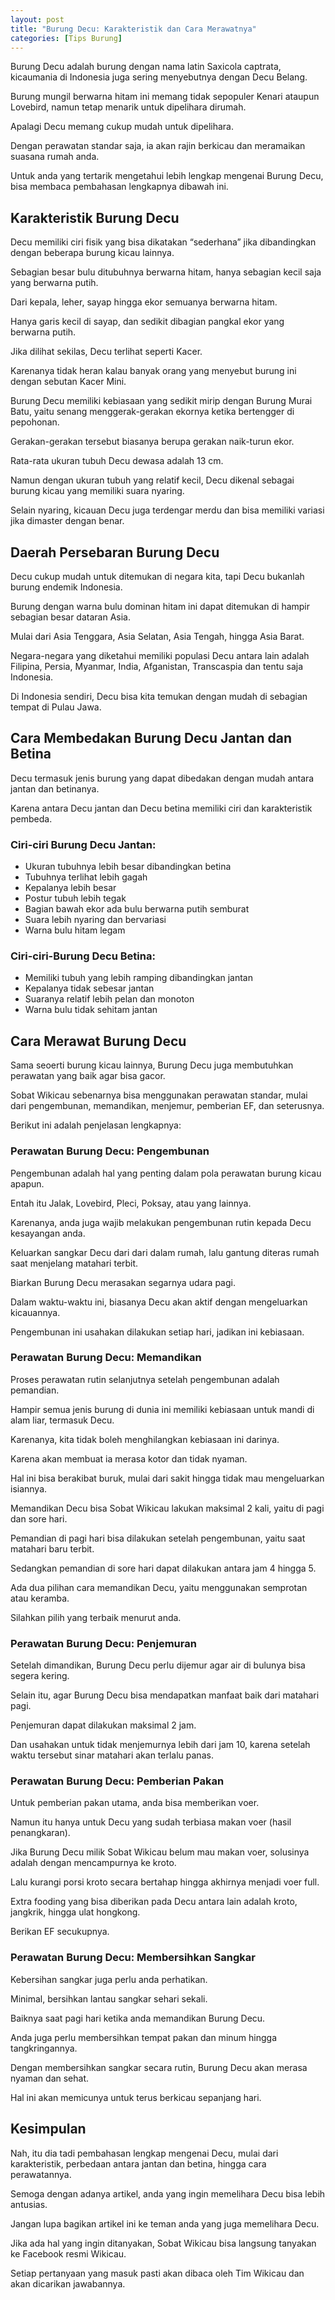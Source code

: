 ```yaml
---
layout: post
title: "Burung Decu: Karakteristik dan Cara Merawatnya"
categories: [Tips Burung]
---
```


Burung Decu adalah burung dengan nama latin Saxicola captrata, kicaumania di Indonesia juga sering menyebutnya dengan Decu Belang.

Burung mungil berwarna hitam ini memang tidak sepopuler Kenari ataupun Lovebird, namun tetap menarik untuk dipelihara dirumah.

Apalagi Decu memang cukup mudah untuk dipelihara.

Dengan perawatan standar saja, ia akan rajin berkicau dan meramaikan suasana rumah anda.

Untuk anda yang tertarik mengetahui lebih lengkap mengenai Burung Decu, bisa membaca pembahasan lengkapnya dibawah ini.

## Karakteristik Burung Decu

Decu memiliki ciri fisik yang bisa dikatakan “sederhana” jika dibandingkan dengan beberapa burung kicau lainnya.

Sebagian besar bulu ditubuhnya berwarna hitam, hanya sebagian kecil saja yang berwarna putih.

Dari kepala, leher, sayap hingga ekor semuanya berwarna hitam.

Hanya garis kecil di sayap, dan sedikit dibagian pangkal ekor yang berwarna putih.

Jika dilihat sekilas, Decu terlihat seperti Kacer.

Karenanya tidak heran kalau banyak orang yang menyebut burung ini dengan sebutan Kacer Mini.

Burung Decu memiliki kebiasaan yang sedikit mirip dengan Burung Murai Batu, yaitu senang menggerak-gerakan ekornya ketika bertengger di pepohonan.

Gerakan-gerakan tersebut biasanya berupa gerakan naik-turun ekor.

Rata-rata ukuran tubuh Decu dewasa adalah 13 cm.

Namun dengan ukuran tubuh yang relatif kecil, Decu dikenal sebagai burung kicau yang memiliki suara nyaring.

Selain nyaring, kicauan Decu juga terdengar merdu dan bisa memiliki variasi jika dimaster dengan benar.

## Daerah Persebaran Burung Decu

Decu cukup mudah untuk ditemukan di negara kita, tapi Decu bukanlah burung endemik Indonesia.

Burung dengan warna bulu dominan hitam ini dapat ditemukan di hampir sebagian besar dataran Asia.

Mulai dari Asia Tenggara, Asia Selatan, Asia Tengah, hingga Asia Barat.

Negara-negara yang diketahui memiliki populasi Decu antara lain adalah Filipina, Persia, Myanmar, India, Afganistan, Transcaspia dan tentu saja Indonesia.

Di Indonesia sendiri, Decu bisa kita temukan dengan mudah di sebagian tempat di Pulau Jawa.

## Cara Membedakan Burung Decu Jantan dan Betina

Decu termasuk jenis burung yang dapat dibedakan dengan mudah antara jantan dan betinanya.

Karena antara Decu jantan dan Decu betina memiliki ciri dan karakteristik pembeda.

### Ciri-ciri Burung Decu Jantan:

- Ukuran tubuhnya lebih besar dibandingkan betina
- Tubuhnya terlihat lebih gagah
- Kepalanya lebih besar
- Postur tubuh lebih tegak
- Bagian bawah ekor ada bulu berwarna putih semburat
- Suara lebih nyaring dan bervariasi
- Warna bulu hitam legam

### Ciri-ciri-Burung Decu Betina:

- Memiliki tubuh yang lebih ramping dibandingkan jantan
- Kepalanya tidak sebesar jantan
- Suaranya relatif lebih pelan dan monoton
- Warna bulu tidak sehitam jantan

## Cara Merawat Burung Decu

Sama seoerti burung kicau lainnya, Burung Decu juga membutuhkan perawatan yang baik agar bisa gacor.

Sobat Wikicau sebenarnya bisa menggunakan perawatan standar, mulai dari pengembunan, memandikan, menjemur, pemberian EF, dan seterusnya.

Berikut ini adalah penjelasan lengkapnya:

### Perawatan Burung Decu: Pengembunan

Pengembunan adalah hal yang penting dalam pola perawatan burung kicau apapun.

Entah itu Jalak, Lovebird, Pleci, Poksay, atau yang lainnya.

Karenanya, anda juga wajib melakukan pengembunan rutin kepada Decu kesayangan anda.

Keluarkan sangkar Decu dari dari dalam rumah, lalu gantung diteras rumah saat menjelang matahari terbit.

Biarkan Burung Decu merasakan segarnya udara pagi.

Dalam waktu-waktu ini, biasanya Decu akan aktif dengan mengeluarkan kicauannya.

Pengembunan ini usahakan dilakukan setiap hari, jadikan ini kebiasaan.

### Perawatan Burung Decu: Memandikan

Proses perawatan rutin selanjutnya setelah pengembunan adalah pemandian.

Hampir semua jenis burung di dunia ini memiliki kebiasaan untuk mandi di alam liar, termasuk Decu.

Karenanya, kita tidak boleh menghilangkan kebiasaan ini darinya.

Karena akan membuat ia merasa kotor dan tidak nyaman.

Hal ini bisa berakibat buruk, mulai dari sakit hingga tidak mau mengeluarkan isiannya.

Memandikan Decu bisa Sobat Wikicau lakukan maksimal 2 kali, yaitu di pagi dan sore hari.

Pemandian di pagi hari bisa dilakukan setelah pengembunan, yaitu saat matahari baru terbit.

Sedangkan pemandian di sore hari dapat dilakukan antara jam 4 hingga 5.

Ada dua pilihan cara memandikan Decu, yaitu menggunakan semprotan atau keramba.

Silahkan pilih yang terbaik menurut anda.

### Perawatan Burung Decu: Penjemuran

Setelah dimandikan, Burung Decu perlu dijemur agar air di bulunya bisa segera kering.

Selain itu, agar Burung Decu bisa mendapatkan manfaat baik dari matahari pagi.

Penjemuran dapat dilakukan maksimal 2 jam.

Dan usahakan untuk tidak menjemurnya lebih dari jam 10, karena setelah waktu tersebut sinar matahari akan terlalu panas.

### Perawatan Burung Decu: Pemberian Pakan

Untuk pemberian pakan utama, anda bisa memberikan voer.

Namun itu hanya untuk Decu yang sudah terbiasa makan voer (hasil penangkaran).

Jika Burung Decu milik Sobat Wikicau belum mau makan voer, solusinya adalah dengan mencampurnya ke kroto.

Lalu kurangi porsi kroto secara bertahap hingga akhirnya menjadi voer full.

Extra fooding yang bisa diberikan pada Decu antara lain adalah kroto, jangkrik, hingga ulat hongkong.

Berikan EF secukupnya.

### Perawatan Burung Decu: Membersihkan Sangkar

Kebersihan sangkar juga perlu anda perhatikan.

Minimal, bersihkan lantau sangkar sehari sekali.

Baiknya saat pagi hari ketika anda memandikan Burung Decu.

Anda juga perlu membersihkan tempat pakan dan minum hingga tangkringannya.

Dengan membersihkan sangkar secara rutin, Burung Decu akan merasa nyaman dan sehat.

Hal ini akan memicunya untuk terus berkicau sepanjang hari.

## Kesimpulan

Nah, itu dia tadi pembahasan lengkap mengenai Decu, mulai dari karakteristik, perbedaan antara jantan dan betina, hingga cara perawatannya.

Semoga dengan adanya artikel, anda yang ingin memelihara Decu bisa lebih antusias.

Jangan lupa bagikan artikel ini ke teman anda yang juga memelihara Decu.

Jika ada hal yang ingin ditanyakan, Sobat Wikicau bisa langsung tanyakan ke Facebook resmi Wikicau.

Setiap pertanyaan yang masuk pasti akan dibaca oleh Tim Wikicau dan akan dicarikan jawabannya.

